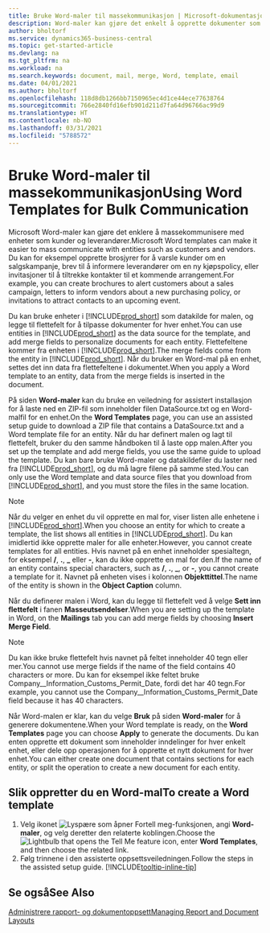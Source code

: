```yaml
---
title: Bruke Word-maler til massekommunikasjon | Microsoft-dokumentasjon
description: Word-maler kan gjøre det enkelt å opprette dokumenter som er tilpasset for bestemte enheter.
author: bholtorf
ms.service: dynamics365-business-central
ms.topic: get-started-article
ms.devlang: na
ms.tgt_pltfrm: na
ms.workload: na
ms.search.keywords: document, mail, merge, Word, template, email
ms.date: 04/01/2021
ms.author: bholtorf
ms.openlocfilehash: 118d8db1266bb7150965ec4d1ce44ece77638764
ms.sourcegitcommit: 766e2840fd16efb901d211d7fa64d96766ac99d9
ms.translationtype: HT
ms.contentlocale: nb-NO
ms.lasthandoff: 03/31/2021
ms.locfileid: "5788572"
---
```

# <a name="using-word-templates-for-bulk-communication"></a><span data-ttu-id="53f39-103">Bruke Word-maler til massekommunikasjon</span><span class="sxs-lookup"><span data-stu-id="53f39-103">Using Word Templates for Bulk Communication</span></span>
<span data-ttu-id="53f39-104">Microsoft Word-maler kan gjøre det enklere å massekommunisere med enheter som kunder og leverandører.</span><span class="sxs-lookup"><span data-stu-id="53f39-104">Microsoft Word templates can make it easier to mass communicate with entities such as customers and vendors.</span></span> <span data-ttu-id="53f39-105">Du kan for eksempel opprette brosjyrer for å varsle kunder om en salgskampanje, brev til å informere leverandører om en ny kjøpspolicy, eller invitasjoner til å tiltrekke kontakter til et kommende arrangement.</span><span class="sxs-lookup"><span data-stu-id="53f39-105">For example, you can create brochures to alert customers about a sales campaign, letters to inform vendors about a new purchasing policy, or invitations to attract contacts to an upcoming event.</span></span>

<span data-ttu-id="53f39-106">Du kan bruke enheter i [!INCLUDE[prod_short](includes/prod_short.md)] som datakilde for malen, og legge til flettefelt for å tilpasse dokumenter for hver enhet.</span><span class="sxs-lookup"><span data-stu-id="53f39-106">You can use entities in [!INCLUDE[prod_short](includes/prod_short.md)] as the data source for the template, and add merge fields to personalize documents for each entity.</span></span> <span data-ttu-id="53f39-107">Flettefeltene kommer fra enheten i [!INCLUDE[prod_short](includes/prod_short.md)].</span><span class="sxs-lookup"><span data-stu-id="53f39-107">The merge fields come from the entity in [!INCLUDE[prod_short](includes/prod_short.md)].</span></span> <span data-ttu-id="53f39-108">Når du bruker en Word-mal på en enhet, settes det inn data fra flettefeltene i dokumentet.</span><span class="sxs-lookup"><span data-stu-id="53f39-108">When you apply a Word template to an entity, data from the merge fields is inserted in the document.</span></span>

<span data-ttu-id="53f39-109">På siden **Word-maler** kan du bruke en veiledning for assistert installasjon for å laste ned en ZIP-fil som inneholder filen DataSource.txt og en Word-malfil for en enhet.</span><span class="sxs-lookup"><span data-stu-id="53f39-109">On the **Word Templates** page, you can use an assisted setup guide to download a ZIP file that contains a DataSource.txt and a Word template file for an entity.</span></span> <span data-ttu-id="53f39-110">Når du har definert malen og lagt til flettefelt, bruker du den samme håndboken til å laste opp malen.</span><span class="sxs-lookup"><span data-stu-id="53f39-110">After you set up the template and add merge fields, you use the same guide to upload the template.</span></span> <span data-ttu-id="53f39-111">Du kan bare bruke Word-maler og datakildefiler du laster ned fra [!INCLUDE[prod_short](includes/prod_short.md)], og du må lagre filene på samme sted.</span><span class="sxs-lookup"><span data-stu-id="53f39-111">You can only use the Word template and data source files that you download from [!INCLUDE[prod_short](includes/prod_short.md)], and you must store the files in the same location.</span></span>

> [!NOTE]
> <span data-ttu-id="53f39-112">Når du velger en enhet du vil opprette en mal for, viser listen alle enhetene i [!INCLUDE[prod_short](includes/prod_short.md)].</span><span class="sxs-lookup"><span data-stu-id="53f39-112">When you choose an entity for which to create a template, the list shows all entities in [!INCLUDE[prod_short](includes/prod_short.md)].</span></span> <span data-ttu-id="53f39-113">Du kan imidlertid ikke opprette maler for alle enheter.</span><span class="sxs-lookup"><span data-stu-id="53f39-113">However, you cannot create templates for all entities.</span></span> <span data-ttu-id="53f39-114">Hvis navnet på en enhet inneholder spesialtegn, for eksempel **/**, **.**, **_** eller **-**, kan du ikke opprette en mal for den.</span><span class="sxs-lookup"><span data-stu-id="53f39-114">If the name of an entity contains special characters, such as **/**, **.**, **_**, or **-**, you cannot create a template for it.</span></span> <span data-ttu-id="53f39-115">Navnet på enheten vises i kolonnen **Objekttittel**.</span><span class="sxs-lookup"><span data-stu-id="53f39-115">The name of the entity is shown in the **Object Caption** column.</span></span>

<span data-ttu-id="53f39-116">Når du definerer malen i Word, kan du legge til flettefelt ved å velge **Sett inn flettefelt** i fanen **Masseutsendelser**.</span><span class="sxs-lookup"><span data-stu-id="53f39-116">When you are setting up the template in Word, on the **Mailings** tab you can add merge fields by choosing **Insert Merge Field**.</span></span>

> [!NOTE]
> <span data-ttu-id="53f39-117">Du kan ikke bruke flettefelt hvis navnet på feltet inneholder 40 tegn eller mer.</span><span class="sxs-lookup"><span data-stu-id="53f39-117">You cannot use merge fields if the name of the field contains 40 characters or more.</span></span> <span data-ttu-id="53f39-118">Du kan for eksempel ikke feltet bruke Company__Information_Customs_Permit_Date, fordi det har 40 tegn.</span><span class="sxs-lookup"><span data-stu-id="53f39-118">For example, you cannot use the Company__Information_Customs_Permit_Date field because it has 40 characters.</span></span> 

<span data-ttu-id="53f39-119">Når Word-malen er klar, kan du velge **Bruk** på siden **Word-maler** for å generere dokumentene.</span><span class="sxs-lookup"><span data-stu-id="53f39-119">When your Word template is ready, on the **Word Templates** page you can choose **Apply** to generate the documents.</span></span> <span data-ttu-id="53f39-120">Du kan enten opprette ett dokument som inneholder inndelinger for hver enkelt enhet, eller dele opp operasjonen for å opprette et nytt dokument for hver enhet.</span><span class="sxs-lookup"><span data-stu-id="53f39-120">You can either create one document that contains sections for each entity, or split the operation to create a new document for each entity.</span></span>

## <a name="to-create-a-word-template"></a><span data-ttu-id="53f39-121">Slik oppretter du en Word-mal</span><span class="sxs-lookup"><span data-stu-id="53f39-121">To create a Word template</span></span>
1. <span data-ttu-id="53f39-122">Velg ikonet ![Lyspære som åpner Fortell meg-funksjonen](media/ui-search/search_small.png "Fortell hva du vil gjøre"), angi **Word-maler**, og velg deretter den relaterte koblingen.</span><span class="sxs-lookup"><span data-stu-id="53f39-122">Choose the ![Lightbulb that opens the Tell Me feature](media/ui-search/search_small.png "Tell me what you want to do") icon, enter **Word Templates**, and then choose the related link.</span></span>
2. <span data-ttu-id="53f39-123">Følg trinnene i den assisterte oppsettsveiledningen.</span><span class="sxs-lookup"><span data-stu-id="53f39-123">Follow the steps in the assisted setup guide.</span></span> [!INCLUDE[tooltip-inline-tip](includes/tooltip-inline-tip_md.md)]

## <a name="see-also"></a><span data-ttu-id="53f39-124">Se også</span><span class="sxs-lookup"><span data-stu-id="53f39-124">See Also</span></span>
[<span data-ttu-id="53f39-125">Administrere rapport- og dokumentoppsett</span><span class="sxs-lookup"><span data-stu-id="53f39-125">Managing Report and Document Layouts</span></span>](ui-manage-report-layouts.md)  
